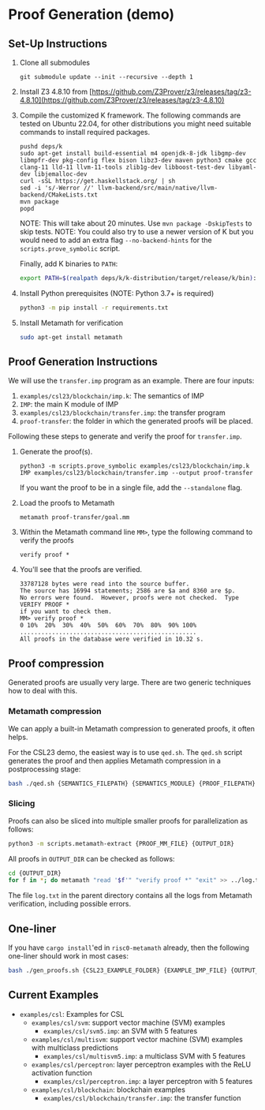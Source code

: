 # Proof Generation (demo)

## Set-Up Instructions

1. Clone all submodules

   ```git submodule update --init --recursive --depth 1```

2. Install Z3 4.8.10 from [https://github.com/Z3Prover/z3/releases/tag/z3-4.8.10](https://github.com/Z3Prover/z3/releases/tag/z3-4.8.10)

3. Compile the customized K framework. The following commands are tested on Ubuntu 22.04, for other distributions you might need suitable commands to install required packages.
    ```
    pushd deps/k
    sudo apt-get install build-essential m4 openjdk-8-jdk libgmp-dev libmpfr-dev pkg-config flex bison libz3-dev maven python3 cmake gcc clang-11 lld-11 llvm-11-tools zlib1g-dev libboost-test-dev libyaml-dev libjemalloc-dev
    curl -sSL https://get.haskellstack.org/ | sh
    sed -i 's/-Werror //' llvm-backend/src/main/native/llvm-backend/CMakeLists.txt
    mvn package
    popd
    ```
    NOTE: This will take about 20 minutes. Use `mvn package -DskipTests` to skip tests.
    NOTE: You could also try to use a newer version of K but you would need to add an extra
    flag `--no-backend-hints` for the `scripts.prove_symbolic` script.

    Finally, add K binaries to `PATH`:
    ```sh
    export PATH=$(realpath deps/k/k-distribution/target/release/k/bin):$PATH
    ```

4. Install Python prerequisites (NOTE: Python 3.7+ is required)

    ```sh
    python3 -m pip install -r requirements.txt
    ```

5. Install Metamath for verification

    ```sh
    sudo apt-get install metamath
    ```

## Proof Generation Instructions

We will use the `transfer.imp` program as an example. There are four inputs:
1. `examples/csl23/blockchain/imp.k`: The semantics of IMP
2. `IMP`: the main K module of IMP
3. `examples/csl23/blockchain/transfer.imp`: the transfer program
4. `proof-transfer`: the folder in which the generated proofs will be placed.

Following these steps to generate and verify the proof for `transfer.imp`.

1. Generate the proof(s).

   ```python3 -m scripts.prove_symbolic examples/csl23/blockchain/imp.k IMP examples/csl23/blockchain/transfer.imp --output proof-transfer```

   If you want the proof to be in a single file, add the `--standalone` flag.

2. Load the proofs to Metamath

   ```metamath proof-transfer/goal.mm```

3. Within the Metamath command line `MM>`, type the following command to verify the proofs

   ```verify proof *```

4. You'll see that the proofs are verified.

   ```
   33787128 bytes were read into the source buffer.
   The source has 16994 statements; 2586 are $a and 8360 are $p.
   No errors were found.  However, proofs were not checked.  Type VERIFY PROOF *
   if you want to check them.
   MM> verify proof *
   0 10%  20%  30%  40%  50%  60%  70%  80%  90% 100%
   ..................................................
   All proofs in the database were verified in 10.32 s.
   ```

## Proof compression

Generated proofs are usually very large.
There are two generic techniques how to deal with this.

### Metamath compression

We can apply a built-in Metamath compression to generated proofs, it often helps.

For the CSL23 demo, the easiest way is to use `qed.sh`.
The `qed.sh` script generates the proof and then applies Metamath compression in a postprocessing stage:

```sh
bash ./qed.sh {SEMANTICS_FILEPATH} {SEMANTICS_MODULE} {PROOF_FILEPATH} {OUTPUT_FOLDER}
```

### Slicing

Proofs can also be sliced into multiple smaller proofs for parallelization as follows:

```sh
python3 -m scripts.metamath-extract {PROOF_MM_FILE} {OUTPUT_DIR}
```

All proofs in `OUTPUT_DIR` can be checked as follows:
```sh
cd {OUTPUT_DIR}
for f in *; do metamath "read '$f'" "verify proof *" "exit" >> ../log.txt; done;
```

The file `log.txt` in the parent directory contains all the logs from Metamath verification, including possible errors.

## One-liner

If you have `cargo install`'ed in `risc0-metamath` already, then the following one-liner should work in most cases:

```sh
bash ./gen_proofs.sh {CSL23_EXAMPLE_FOLDER} {EXAMPLE_IMP_FILE} {OUTPUT_FOLDER} {TARGET_THEOREM}
```

## Current Examples

- `examples/csl`: Examples for CSL
  - `examples/csl/svm`: support vector machine (SVM) examples
    - `examples/csl/svm5.imp`: an SVM with 5 features
  - `examples/csl/multisvm`: support vector machine (SVM) examples with multiclass predictions
    - `examples/csl/multisvm5.imp`: a multiclass SVM with 5 features
  - `examples/csl/perceptron`: layer perceptron examples with the ReLU activation function
    - `examples/csl/perceptron.imp`: a layer perceptron with 5 features
  - `examples/csl/blockchain`: blockchain examples
    - `examples/csl/blockchain/transfer.imp`: the transfer function
